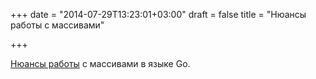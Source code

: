 +++
date = "2014-07-29T13:23:01+03:00"
draft = false
title = "Нюансы работы с массивами"

+++

<p><a href="http://aaronoellis.com/articles/arrays-in-go">Нюансы работы</a> с массивами в языке Go.</p>

